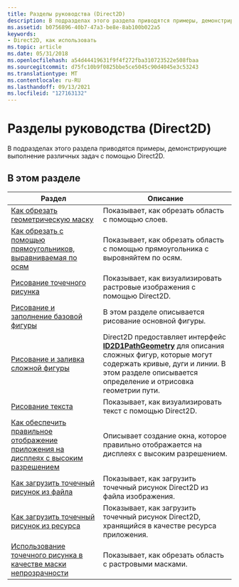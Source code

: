```yaml
---
title: Разделы руководства (Direct2D)
description: В подразделах этого раздела приводятся примеры, демонстрирующие выполнение различных задач с помощью Direct2D.
ms.assetid: b0756896-40b7-47a3-be8e-8ab100b022a5
keywords:
- Direct2D, как использовать
ms.topic: article
ms.date: 05/31/2018
ms.openlocfilehash: a54d44419631f9f4f272fba310723522e508fbaa
ms.sourcegitcommit: d75fc10b9f0825bbe5ce5045c90d4045e3c53243
ms.translationtype: MT
ms.contentlocale: ru-RU
ms.lasthandoff: 09/13/2021
ms.locfileid: "127163132"
---
```

# <a name="how-to-topics-direct2d"></a>Разделы руководства (Direct2D)

В подразделах этого раздела приводятся примеры, демонстрирующие выполнение различных задач с помощью Direct2D.

## <a name="in-this-section"></a>В этом разделе



| Раздел                                                                                                                                             | Описание                                                                                                                                                                                                                      |
|---------------------------------------------------------------------------------------------------------------------------------------------------|----------------------------------------------------------------------------------------------------------------------------------------------------------------------------------------------------------------------------------|
| [Как обрезать геометрическую маску](how-to-clip-with-layers.md)<br/>                                                                         | Показывает, как обрезать область с помощью слоев.<br/>                                                                                                                                                                               |
| [Как обрезать с помощью прямоугольников, выравниваемая по осям](how-to-clip-with-axis-aligned-rects.md)<br/>                                                         | Показывает, как обрезать область с помощью прямоугольника с выровняйтем по осям.<br/>                                                                                                                                                       |
| [Рисование точечного рисунка](how-to-draw-a-bitmap.md)<br/>                                                                                       | Показывает, как визуализировать растровые изображения с помощью Direct2D.<br/>                                                                                                                                                                            |
| [Рисование и заполнение базовой фигуры](how-to-draw-an-ellipse.md)<br/>                                                                       | В этом разделе описывается рисование основной фигуры.<br/>                                                                                                                                                                       |
| [Рисование и заливка сложной фигуры](how-to-draw-and-fill-a-complex-shape.md)<br/>                                                       | Direct2D предоставляет интерфейс [**ID2D1PathGeometry**](/windows/win32/api/d2d1/nn-d2d1-id2d1pathgeometry) для описания сложных фигур, которые могут содержать кривые, дуги и линии. В этом разделе описывается определение и отрисовка геометрии пути.<br/> |
| [Рисование текста](how-to--draw-text.md)<br/>                                                                                              | Показывает, как визуализировать текст с помощью Direct2D.<br/>                                                                                                                                                                               |
| [Как обеспечить правильное отображение приложения на дисплеях с высоким разрешением](how-to--size-a-window-properly-for-high-dpi-displays.md)<br/> | Описывает создание окна, которое правильно отображается на дисплеях с высоким разрешением.<br/>                                                                                                                                          |
| [Как загрузить точечный рисунок из файла](how-to-load-a-direct2d-bitmap-from-a-file.md)<br/>                                                      | Показывает, как загрузить точечный рисунок Direct2D из файла изображения.<br/>                                                                                                                                                               |
| [Как загрузить точечный рисунок из ресурса](how-to-load-a-bitmap-from-a-resource.md)<br/>                                                       | Показывает, как загрузить точечный рисунок Direct2D, хранящийся в качестве ресурса приложения.<br/>                                                                                                                                                |
| [Использование точечного рисунка в качестве маски непрозрачности](how-to-clip-with-bitmap-masks.md)<br/>                                                            | Показывает, как обрезать область с растровыми масками.<br/>                                                                                                                                                                         |



 

 

